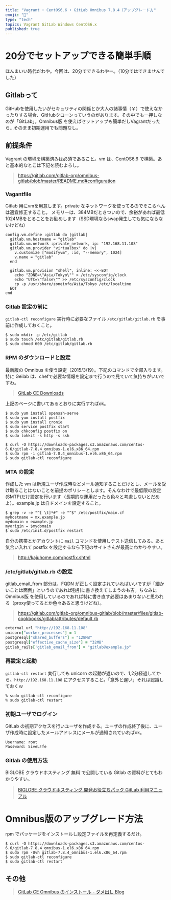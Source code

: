 ```yaml
---
title: "Vagrant + CentOS6.6 + GitLab Omnibus 7.8.4（アップグレード方"
emoji: "📝"
type: "tech"
topics: Vagrant GitLab Windows CentOS6.x
published: true
---
```


# 20分でセットアップできる簡単手順
ほんまいい時代だわや。今回は、20分でできるわやー。（10分ではできませんでした）

## Gitlabって
GitHubを使用したいがセキュリティの関係とか大人の諸事情（￥）で使えなかったりする場合、GitHubクローンっていうのがあります。その中でも一押しなのが「GitLab」。Omnibus版 を使えばセットアップも簡単だしVagrantだったら…そのまま初期運用でも問題なし。

## 前提条件
Vagrant の環境を構築済みは必須であること。vm は、CentOS6.6 で構築。あと基本的なとこは下記を読むよろし。

> https://gitlab.com/gitlab-org/omnibus-gitlab/blob/master/README.md#configuration

### Vagantfile 
Gitlab 用にvmを用意します。private なネットワークを使ってるのでそこらへんは適宜修正すること。
メモリーは、384MBだときついので、余裕があれば最低1024MBをとることをお勧めします（SSD環境ならswap発生しても気にならないけどね）


```lang:Vagantfile
config.vm.define :gitlab do |gitlab|
  gitlab.vm.hostname = "gitlab"
  gitlab.vm.network :private_network, ip: "192.168.11.108" 
  gitlab.vm.provider "virtualbox" do |v| 
    v.customize ["modifyvm", :id, "--memory", 1024] 
    v.name = "gitlab" 
  end

  gitlab.vm.provision "shell", inline: <<-EOT
    echo "ZONE=\"Asia/Tokyo\"" > /etc/sysconfig/clock
    echo "UTC=\"false\"" >> /etc/sysconfig/clock
    cp -p /usr/share/zoneinfo/Asia/Tokyo /etc/localtime
  EOT
end
```

### Gitlab 設定の前に
```gitlab-ctl reconfigure``` 実行時に必要なファイル ```/etc/gitlab/gitlab.rb``` を事前に作成しておくこと。

```lang:command
$ sudo mkdir -p /etc/gitlab
$ sudo touch /etc/gitlab/gitlab.rb
$ sudo chmod 600 /etc/gitlab/gitlab.rb
```

### RPM のダウンロードと設定
最新版の Omnibus を使う設定（2015/3/19）。下記のコマンドで全部入ります。特に Geilab は、chefで必要な情報を設定まで行うので見ていて気持ちがいいですわ。

> [GitLab CE Downloads](https://about.gitlab.com/downloads/)

上記のページに書いてあるとおりに実行すればok。

```lang:command
$ sudo yum install openssh-serve
$ sudo yum install postfix
$ sudo yum install cronie
$ sudo service postfix start
$ sudo chkconfig postfix on
$ sudo lokkit -s http -s ssh
```

```lang:command
$ curl -O https://downloads-packages.s3.amazonaws.com/centos-6.6/gitlab-7.8.4_omnibus-1.el6.x86_64.rpm
$ sudo rpm -i gitlab-7.8.4_omnibus-1.el6.x86_64.rpm
$ sudo gitlab-ctl reconfigure
```

### MTA の設定
作成した vm は新規ユーザ作成時などメール通知することだけとし、メールを受け取ることはないことを前提のポリシーとします。そんなわけで最低限の設定(SMTP)だけ設定を行います（長期的な運用だったら色々と考慮しないとだめよ）。example.jp は自ドメインを設定すること。

```lang:command
$ grep -v -e "^[ \t]*#" -e "^$" /etc/postfix/main.cf
myhostname = mx.example.jp
mydomain = example.jp
myorigin = $mydomain
$ sudo /etc/init.d/postfix restart
```

自分の携帯とかアカウントに ```mail``` コマンドを使用しテスト送信してみる。あと気合い入れて postfix を設定するなら下記のサイトさんが最高にわかりやすい。
> http://kajuhome.com/postfix.shtml 

### /etc/gitlab/gitlab.rb の設定
gitlab_email_from 部分は、FQDN が正しく設定されていればいいですが「細かいことは面倒」というのであれば強引に書き換えてしまうのも吉。ちなみに Omnibus版 を使用しているのであれば特に書き直す必要はあまりないと思われる（proxy使ってるとか色々あると思うけどね）。

> https://gitlab.com/gitlab-org/omnibus-gitlab/blob/master/files/gitlab-cookbooks/gitlab/attributes/default.rb

```/etc/gitlab/gitlab.rb
external_url "http://192.168.11.108"
unicorn["worker_processes"] = 1
postgresql["shared_buffers"] = "128MB"
postgresql["effective_cache_size"] = "32MB"
gitlab_rails['gitlab_email_from'] = "gitlab@example.jp"
```

### 再設定と起動
```gitlab-ctl restart``` 実行しても unicorn の起動が遅いので、1,2分経過してから、```http://192.168.11.108``` にアクセスすること。「意外と遅い」それは認識しておくｗ

```
% sudo gitlab-ctl reconfigure
% sudo gitlab-ctl restart
```

### 初期ユーザでログイン
GitLab の初期アクセスを行いユーザを作成する。ユーザの作成終了後に、ユーザ作成時に設定したメールアドレスにメールが通知されていればok。

```
Username: root 
Password: 5iveL!fe
```

### Gitlab の使用方法
BIGLOBE クラウドホスティング 無料 で公開している Gitlab の資料がとてもわかりやすい。

> [BIGLOBE クラウドホスティング 開発お役立ちパック  GitLab 利用マニュアル](http://cloudapplistore.biglobe.ne.jp/ca/help/devops_2_manual_GitLab.pdf)

# Omnibus版のアップグレード方法
rpm でパッケージをインストールし設定ファイルを再定義するだけ。

```
$ curl -O https://downloads-packages.s3.amazonaws.com/centos-6.6/gitlab-7.8.4_omnibus-1.el6.x86_64.rpm
$ sudo rpm -Uvh gitlab-7.8.4_omnibus-1.el6.x86_64.rpm
$ sudo gitlab-ctl reconfigure
$ sudo gitlab-ctl restart
```

## その他

> [GitLab CE Omnibus のインストール - ダメ出し Blog](https://fumiyas.github.io/gitlab/install-omnibus.html)

